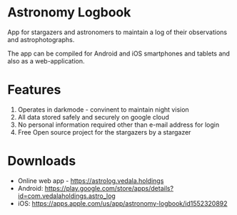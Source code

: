 # Astronomy Logbook

App for stargazers and astronomers to maintain a log of their observations and astrophotographs.

The app can be compiled for Android and iOS smartphones and tablets and also as a web-application. 

# Features
1. Operates in darkmode - convinent to maintain night vision
2. All data stored safely and securely on google cloud
3. No personal information required other than e-mail address for login
4. Free Open source project for the stargazers by a stargazer

# Downloads
* Online web app - https://astrolog.vedala.holdings
* Android: https://play.google.com/store/apps/details?id=com.vedalaholdings.astro_log
* iOS: https://apps.apple.com/us/app/astronomy-logbook/id1552320892 
  
